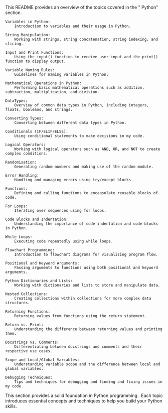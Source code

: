 This README provides an overview of the topics covered in the " Python" section.

    Variables in Python:
        Introduction to variables and their usage in Python.

    String Manipulation:
        Working with strings, string concatenation, string indexing, and slicing.

    Input and Print Functions:
        Using the input() function to receive user input and the print() function to display output.

    Variable Naming Rules:
        Guidelines for naming variables in Python.

    Mathematical Operations in Python:
        Performing basic mathematical operations such as addition, subtraction, multiplication, and division.

    DataTypes:
        Overview of common data types in Python, including integers, floats, booleans, and strings.

    Converting Types:
        Converting between different data types in Python.

    Conditionals (IF/ELIF/ELSE):
        Using conditional statements to make decisions in my code.

    Logical Operators:
        Working with logical operators such as AND, OR, and NOT to create complex conditions.

    Randomisation:
        Generating random numbers and making use of the random module.

    Error Handling:
        Handling and managing errors using try/except blocks.

    Functions:
        Defining and calling functions to encapsulate reusable blocks of code.

    For Loops:
        Iterating over sequences using for loops.

    Code Blocks and Indentation:
        Understanding the importance of code indentation and code blocks in Python.

    While Loops:
        Executing code repeatedly using while loops.

    Flowchart Programming:
        Introduction to flowchart diagrams for visualizing program flow.

    Positional and Keyword Arguments:
        Passing arguments to functions using both positional and keyword arguments.

    Python Dictionaries and Lists:
        Working with dictionaries and lists to store and manipulate data.

    Nested Collections:
        Creating collections within collections for more complex data structures.

    Returning Functions:
        Returning values from functions using the return statement.

    Return vs. Print:
        Understanding the difference between returning values and printing them.

    Docstrings vs. Comments:
        Differentiating between docstrings and comments and their respective use cases.

    Scope and Local/Global Variables:
        Understanding variable scope and the difference between local and global variables.

    Debugging Techniques:
        Tips and techniques for debugging and finding and fixing issues in my code.

This section provides a solid foundation in Python programming . Each topic introduces essential concepts and techniques to help you build your Python skills.
